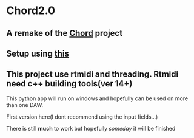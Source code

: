 # Chord2.0
## A remake of the [Chord](https://github.com/larzeitlin/Chord) project

Setup using [this](https://github.com/AhmadMoussa/Python-Midi-Ableton/blob/master/Readme.md)
---
This project use rtmidi and threading.
Rtmidi need c++ building tools(ver 14+)
---
This python app will run on windows and hopefully can be used on more than one DAW.

First version here(I dont recommend using the input fields...)

There is still **much** to work but hopefully *someday* it will be finished
